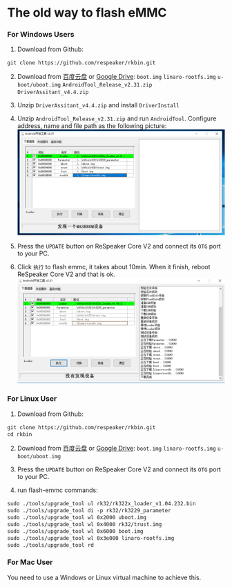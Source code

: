 # The old way to flash eMMC

### For Windows Users

1. Download from Github:
```
git clone https://github.com/respeaker/rkbin.git
```
2. Download from [百度云盘]() or [Google Drive](): `boot.img` `linaro-rootfs.img` `u-boot/uboot.img` `AndroidTool_Release_v2.31.zip` `DriverAssitant_v4.4.zip`

3. Unzip `DriverAssitant_v4.4.zip` and install `DriverInstall`

4. Unzip `AndroidTool_Release_v2.31.zip` and run `AndroidTool`. Configure address, name and file path as the following picture:
![](/img/emmc-1.png)

5. Press the `UPDATE` button on ReSpeaker Core V2 and connect its `OTG` port to your PC.

6. Click `执行` to flash emmc, it takes about 10min. When it finish, reboot ReSpeaker Core V2 and that is ok.
![](/img/emmc-2.png)

### For Linux User

1. Download from Github:
```
git clone https://github.com/respeaker/rkbin.git
cd rkbin
```
2. Download from [百度云盘]() or [Google Drive](): `boot.img` `linaro-rootfs.img` `u-boot/uboot.img`

3. Press the `UPDATE` button on ReSpeaker Core V2 and connect its `OTG` port to your PC.

4. run flash-emmc commands:
```
sudo ./tools/upgrade_tool ul rk32/rk322x_loader_v1.04.232.bin
sudo ./tools/upgrade_tool di -p rk32/rk3229_parameter
sudo ./tools/upgrade_tool wl 0x2000 uboot.img
sudo ./tools/upgrade_tool wl 0x4000 rk32/trust.img
sudo ./tools/upgrade_tool wl 0x6000 boot.img
sudo ./tools/upgrade_tool wl 0x3e000 linaro-rootfs.img
sudo ./tools/upgrade_tool rd
```

### For Mac User

You need to use a Windows or Linux virtual machine to achieve this.

